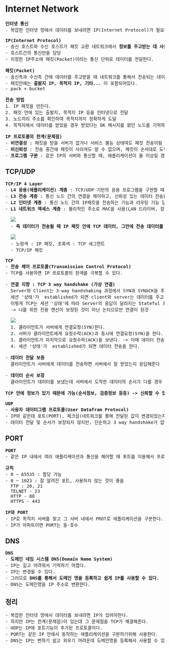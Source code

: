 # Internet Network
<pre>
<b>인터넷 통신</b>
- 복잡한 인터넷 망에서 데이터를 보내려면 IP(Internet Protocol)가 필요하다.

<b>IP(Internet Protocol)</b>
- 송신 호스트와 수신 호스트가 패킷 교환 네트워크에서 <b>정보를 주고받는 데 사용하는 통신규약</b>
- 호스트간의 통신만을 담당
- 지정한 IP주소에 패킷(Packet)이라는 통신 단위로 데이터를 전달한다.

<b>패킷(Packet)</b>
- 송신측과 수신측 간에 데이터를 주고받을 때 네트워크를 통해서 전송되는 데이터 조각
- 패킷안에는 <b>출발지 IP, 목적지 IP, 기타...</b> 이 포함되어있다.
- pack + bucket

<b>전송 방법</b>
1. IP 패킷을 만든다.
2. 패킷 안에 있는 출발지, 목적지 IP 등을 인터넷으로 전달
3. 노드끼리 주소를 확인하여 목적지까지 정확하게 도달
4. 목적지에서 데이터를 받았을 경우 받았다는 OK 메시지를 왔던 노드를 기억하여 빠르게 답한다.

<b>IP 프로토콜의 한계(문제점)</b>
- <b>비연결성</b> : 패킷을 받을 서버가 없거나 서비스 불능 상태여도 패킷 전송이됨
- <b>비신뢰성</b> : 전송 중간에 패킷이 사라져도 알 수 없으며, 패킷이 순서대로 도착하지 않아도 해결 불가
- <b>프로그램 구분</b> : 같은 IP의 서버와 통신할 때, 애플리케이션이 둘 이상일 경우 포트가 없어서 구분 불가
</pre>
## TCP/UDP
<pre>
<b>TCP/IP 4 Layer</b>
- <b>L4 응용(애플리케이션) 계층</b> : TCP/UDP 기반의 응용 프로그램을 구현할 때 사용(HTTP, FTP, SSH)
- <b>L3 전송 계층</b> : 통신 노드 간의 연결을 제어하고, 신뢰성 있는 데이터 전송을 담당(TCP, UDP)
- <b>L2 인터넷 계층</b> : 통신 노드 간의 IP패킷을 전송하는 기능과 라우팅 기능 담당(IP, ARP, RARP)
- <b>L1 네트워크 엑세스 계층</b> : 물리적인 주소로 MAC을 사용(LAN 드라이버, 장비)

  <img src="https://github.com/RyuKyeongWoo/TIL/blob/main/HTTP/img/TCPIP4Layer.PNG"/>
  - <b>즉 데이터가 전송될 때 IP 패킷 안에 TCP 데이터, 그안에 전송 데이터를 포함하여 전송한다.</b>

  <img src="https://github.com/RyuKyeongWoo/TIL/blob/main/HTTP/img/TCPIP.PNG"/>
  - 노랑색 : IP 패킷, 초록색 : TCP 세그먼트
  - TCP/IP 패킷

<b>TCP</b>
- <b>전송 제어 프로토콜(Transmission Control Protocol)</b>
- TCP를 사용하면 IP 프로토콜의 한계를 극복할 수 있다.

- <b>연결 지향 : TCP 3 way handshake (가상 연결)</b>
  Server와 Client는 3-way handshaking 과정에서 SYN과 SYNACK을 주고 받으며, 양단간 세션 '상태'를 established한 '상태'로 만든다.
  세션 '상태'가  established가 되면 client와 server는 데이터를 주고 받을 수 있다.
  이렇게 TCP는 세션 '상태'에 따라 Server의 응답이 달라지는 Stateful 프로토콜이다.
  -> 나를 위한 전용 랜선이 보장된 것이 아닌 논리으로만 연결이 된것

  <img src="https://github.com/RyuKyeongWoo/TIL/blob/main/HTTP/img/TCP3WayHandshake.PNG"/>
  1. 클라이언트가 서버에게 연결요청(SYN)한다.
  2. 서버가 클라이언트에게 요청수락(ACK)과 동시에 연결요청(SYN)을 한다.
  3. 클라이언트가 마지막으로 요청수락(ACK)을 보낸다. -> 이때 데이터 전송을 같이 보내기도 함
  4. 세션 '상태'가  established가 되면 데이터 전송을 한다.

- <b>데이터 전달 보증</b>
  클라이언트가 서버에게 데이터를 전송하면 서버에서 잘 받았는지 응답해준다

- <b>데이터 순서 보장</b>
  클라이언트가 데이터를 보냈는데 서버에서 도착한 데이터의 순서가 다를 경우 전부 버리고 다시 요청하여 데이터를 받는다.

<b>TCP 안에 정보가 있기 때문에 가능(순서정보, 검증정보 등등) -> 신뢰할 수 있는 프로토콜</b>

<b>UDP</b>
- <b>사용자 데이터그램 프로토콜(User Datafram Protocol)</b>
- IP와 같은데 포트(PORT), 체크섬(네트워크를 통해 전달된 값이 변경되었는지를 검증) 정보가 추가된 프로토콜
- 데이터 전달 및 순서가 보장되지 않지만, 단순하고 3 way handshake가 없어서 빠르다.
</pre>
## PORT
<pre>
<b>PORT</b>
- 같은 IP 내에서 여러 애플리케이션과 통신을 해야할 때 포트를 이용해서 프로세스를 구분한다.

<b>규칙</b>
- 0 ~ 65535 : 할당 가능
- 0 ~ 1023 : 잘 알려진 포트, 사용하지 않는 것이 좋음
  FTP : 20, 21
  TELNET - 23
  HTTP - 80
  HTTPS - 443

<b>IP와 PORT</b>
- IP로 목적지 서버를 찾고 그 서버 내에서 PROT로 애플리케이션을 구분한다.
- IP가 아파트이면 PORT는 동·호수
</pre>
## DNS
<pre>
<b>DNS</b>
- <b>도메인 네임 시스템 DNS(Domain Name System)</b>
- IP는 길고 어려워서 기억하기 어렵다.
- IP는 변경될 수 있다.
- 그러므로 <b>DNS를 통해서 도메인 명을 등록하고 쉽게 IP를 사용할 수 있다.</b>
- DNS는 도메인명을 IP 주소로 변환한다.
</pre>
## 정리
<pre>
- 복잡한 인터넷 망에서 데이터를 보내려면 IP가 있어야한다.
- 하지만 IP는 한계(문제점)이 있는데 그 문제점을 TCP가 해결해준다.
- UDP는 IP에 포트기능이 추가된 프로토콜이다.
- PORT는 같은 IP 안에서 동작하는 애플리케이션을 구분하기위해 사용한다.
- DNS는 IP는 변하기 쉽고 외우기 어려운데 도메인명을 등록해서 사용할 수 있도록 도와준다.
</pre>
